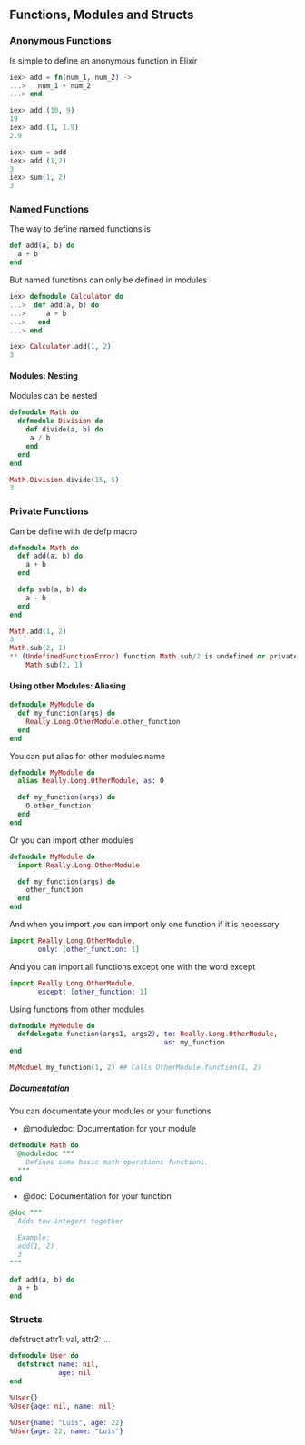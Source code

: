 ## Functions, Modules and Structs

### Anonymous Functions
Is simple to define an anonymous function in Elixir
```elixir
iex> add = fn(num_1, num_2) ->
...>   num_1 + num_2
...> end

iex> add.(10, 9)
19
iex> add.(1, 1.9)
2.9

iex> sum = add
iex> add.(1,2)
3
iex> sum(1, 2)
3
```

### Named Functions
The way to define named functions is
```elixir
def add(a, b) do
  a + b
end
```

But named functions can only be defined in modules
```elixir
iex> defmodule Calculator do
...>  def add(a, b) do
...>     a + b
...>   end
...> end

iex> Calculator.add(1, 2)
3
```

#### Modules: Nesting
Modules can be nested
```elixir
defmodule Math do
  defmodule Division do
    def divide(a, b) do
     a / b
    end
  end
end

Math.Division.divide(15, 5)
3
```

### Private Functions

Can be define with de defp macro
```elixir
defmodule Math do
  def add(a, b) do
    a + b
  end

  defp sub(a, b) do
    a - b
  end
end

Math.add(1, 2)
3
Math.sub(2, 1)
** (UndefinedFunctionError) function Math.sub/2 is undefined or private
    Math.sub(2, 1)
```

#### Using other Modules: Aliasing

```elixir
defmodule MyModule do
  def my_function(args) do
    Really.Long.OtherModule.other_function
  end
end
```
You can put alias for other modules name
```elixir
defmodule MyModule do
  alias Really.Long.OtherModule, as: O

  def my_function(args) do
    O.other_function
  end
end
```
Or you can import other modules
```elixir
defmodule MyModule do
  import Really.Long.OtherModule

  def my_function(args) do
    other_function
  end
end
```
And when you import you can import only one function if it is necessary
```elixir
import Really.Long.OtherModule,
       only: [other_function: 1]
```
And you can import all functions except one with the word except
```elixir
import Really.Long.OtherModule,
       except: [other_function: 1]
```
Using functions from other modules
```elixir
defmodule MyModule do
  defdelegate function(args1, args2), to: Really.Long.OtherModule,
                                      as: my_function
end

MyModuel.my_function(1, 2) ## Calls OtherModule.function(1, 2)
```

##### Documentation
You can documentate your modules or your functions

* @moduledoc: Documentation for your module
```elixir
defmodule Math do
  @moduledoc """
    Defines some basic math operations functions.
  """
end
```
* @doc: Documentation for your function
```elixir
@doc """
  Adds tow integers together

  Example:
  add(1, 2)
  3
"""

def add(a, b) do
  a + b
end
```

### Structs

defstruct attr1: val, attr2: ...

```elixir
defmodule User do
  defstruct name: nil,
            age: nil
end

%User{}
%User{age: nil, name: nil}

%User{name: "Luis", age: 22}
%User{age: 22, name: "Luis"}
```

 







